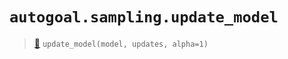 # `autogoal.sampling.update_model`

> [📝](https://github.com/autogoal/autogoal/blob/main/autogoal/sampling/__init__.py#L496)
> `update_model(model, updates, alpha=1)`

